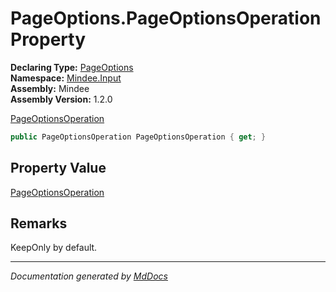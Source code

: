 ﻿<!--  
  <auto-generated>   
    The contents of this file were generated by a tool.  
    Changes to this file may be list if the file is regenerated  
  </auto-generated>   
-->

# PageOptions.PageOptionsOperation Property

**Declaring Type:** [PageOptions](../index.md)  
**Namespace:** [Mindee.Input](../../index.md)  
**Assembly:** Mindee  
**Assembly Version:** 1.2.0

[PageOptionsOperation](../../PageOptionsOperation/index.md)

```csharp
public PageOptionsOperation PageOptionsOperation { get; }
```

## Property Value

[PageOptionsOperation](../../PageOptionsOperation/index.md)

## Remarks

KeepOnly by default.

___

*Documentation generated by [MdDocs](https://github.com/ap0llo/mddocs)*
